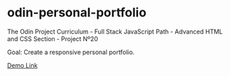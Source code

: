# odin-personal-portfolio

The Odin Project Curriculum - Full Stack JavaScript Path - Advanced HTML and CSS Section - Project Nº20

Goal: Create a responsive personal portfolio.

[Demo Link](https://stanimirkosev.github.io/odin-personal-portfolio/)
